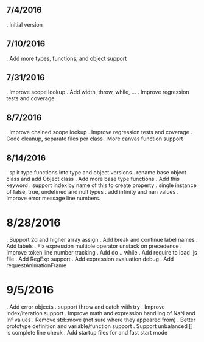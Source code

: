 ## 7/4/2016
 . Initial version
## 7/10/2016
 . Add more types, functions, and object support
## 7/31/2016
 . Improve scope lookup
 . Add width, throw, while, ...
 . Improve regression tests and coverage
## 8/7/2016
 . Improve chained scope lookup
 . Improve regression tests and coverage
 . Code cleanup, separate files per class
 . More canvas function support
## 8/14/2016
 . split type functions into type and object versions
 . rename base object class and add Object class
 . Add more base type functions
 . Add this keyword
 . support index by name of this to create property
 . single instance of false, true, undefined and null types
 . add infinity and nan values
 . Improve error message line numbers.
# 8/28/2016
 . Support 2d and higher array assign
 . Add break and continue label names
 . Add labels
 . Fix expression multiple operator unstack on precedence
 . Improve token line number tracking
 . Add do .. while
 . Add require to load .js file
 . Add RegExp support
 . Add expression evaluation debug
 . Add requestAnimationFrame
# 9/5/2016
 . Add error objects
 . support throw and catch with try
 . Improve index/iteration support
 . Improve math and expression handling of NaN and Inf values
 . Remove std::move (not sure where they appeared from)
 . Better prototype definition and variable/function support
 . Support unbalanced [] is complete line check
 . Add startup files for and fast start mode
